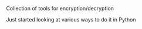 Collection of tools for encryption/decryption

Just started looking at various ways to do it in Python
